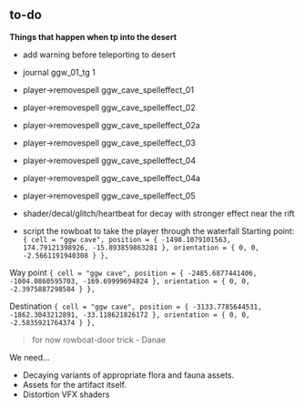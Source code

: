## to-do
**Things that happen when tp into the desert**
- add warning before teleporting to desert
- journal ggw_01_tg 1
- player->removespell ggw_cave_spelleffect_01
- player->removespell ggw_cave_spelleffect_02
- player->removespell ggw_cave_spelleffect_02a
- player->removespell ggw_cave_spelleffect_03
- player->removespell ggw_cave_spelleffect_04
- player->removespell ggw_cave_spelleffect_04a
- player->removespell ggw_cave_spelleffect_05
	
- shader/decal/glitch/heartbeat for decay with stronger effect near the rift

- script the rowboat to take the player through the waterfall
Starting point:
`{ cell = "ggw cave", position = { -1498.1079101563, 174.79121398926, -15.893859863281 }, orientation = { 0, 0, -2.5661191940308 } },`

Way point
`{ cell = "ggw cave", position = { -2485.6877441406, -1004.0860595703, -169.69999694824 }, orientation = { 0, 0, -2.3975887298584 } },`

Destination
`{ cell = "ggw cave", position = { -3133.7785644531, -1862.3043212891, -33.118621826172 }, orientation = { 0, 0, -2.5835921764374 } },`
> for now rowboat-door trick - Danae

We need...
- Decaying variants of appropriate flora and fauna assets.
- Assets for the artifact itself.
- Distortion VFX shaders